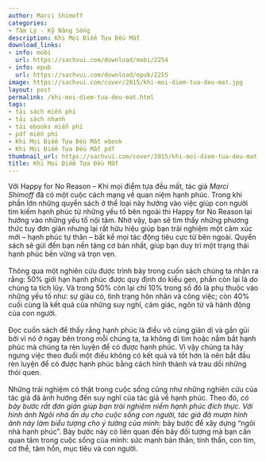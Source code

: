 ```yaml
---
author: Marci Shimoff
categories:
- Tâm Lý - Kỹ Năng Sống
description: Khi Mọi Điểm Tựa Đều Mất
download_links:
- info: mobi
  url: https://sachvui.com/download/mobi/2254
- info: epub
  url: https://sachvui.com/download/epub/2255
image: https://sachvui.com/cover/2015/khi-moi-diem-tua-deu-mat.jpg
layout: post
permalink: /khi-moi-diem-tua-deu-mat.html
tags:
- tải sách miễn phí
- tải sách nhanh
- tải ebooks miễn phí
- pdf miễn phí
- Khi Mọi Điểm Tựa Đều Mất ebook
- Khi Mọi Điểm Tựa Đều Mất pdf
thumbnail_url: https://sachvui.com/cover/2015/khi-moi-diem-tua-deu-mat.jpg
title: Khi Mọi Điểm Tựa Đều Mất
---
```


 <div class="item-desc text-justify"> <p>Với Happy for No Reason – Khi mọi điểm tựa đều mất, tác giả <em>Marci Shimoff</em> đã có một cuộc cách mạng về quan niệm hạnh phúc. Trong khi phần lớn những quyển sách ở thể loại này hướng vào việc giúp con người tìm kiếm hạnh phúc từ những yếu tố bên ngoài thì Happy for No Reason lại hướng vào những yếu tố nội tâm. Nhờ vậy, bạn sẽ tìm thấy những phương thức tuy đơn giản nhưng lại rất hữu hiệu giúp bạn trải nghiệm một cảm xúc mới – hạnh phúc tự thân – bất kể mọi tác động tiêu cực từ bên ngoài. Quyển sách sẽ gửi đến bạn nền tảng cơ bản nhất, giúp bạn duy trì một trạng thái hạnh phúc bền vững và trọn vẹn.<br><br>Thông qua một nghiên cứu được trình bày trong cuốn sách chúng ta nhận ra rằng: 50% giới hạn hạnh phúc được quy định do kiểu gen, phần còn lại là do chúng ta tích lũy. Và trong 50% còn lại chỉ 10% trong số đó là phụ thuộc vào những yếu tố như: sự giàu có, tình trạng hôn nhân và công việc; còn 40% cuối cùng là kết quả của những suy nghĩ, cảm giác, ngôn từ và hành động của con người.<br><br>Đọc cuốn sách để thấy rằng hạnh phúc là điều vô cùng giản dị và gần gũi bởi vì nó ở ngay bên trong mỗi chúng ta, ta không đi tìm hoặc nắm bắt hạnh phúc mà chúng ta rèn luyện để có được hạnh phúc. Vì vậy chúng ta hãy ngưng việc theo đuổi một điều không có kết quả và tốt hơn là nên bắt đầu rèn luyện để có được hạnh phúc bằng cách hình thành và trau dồi những thói quen.<br><br>Những trải nghiệm có thật trong cuộc sống cũng như những nghiên cứu của tác giả đã ảnh hưởng đến suy nghĩ của tác giả về hạnh phúc. Theo đó, <em>có bảy bước rất đơn giản giúp bạn trải nghiệm niềm hạnh phúc đích thực. Với hình ảnh Ngôi nhà ẩn dụ cho cuộc sống con người, tác giả đã mượn hình ảnh này làm biểu tượng cho ý tưởng của mình:</em> bảy bước để xây dựng “ngôi nhà hạnh phúc”. Bảy bước này có liên quan đến bảy đối tượng mà bạn cần quan tâm trong cuộc sống của mình: sức mạnh bản thân, tinh thần, con tim, cơ thể, tâm hồn, mục tiêu và con người.</p> </div>